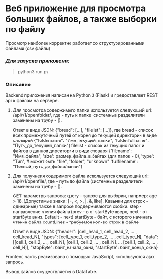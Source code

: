 # Веб приложение для просмотра больших файлов, а также выборки по файлу

Просмотр наиболее корректно работает со структурированными файлами (csv файлы)

### ***Для запуска приложени:***
>python3 run.py

### **Описание**

Backend приложения написан на Python 3 (Flask) и предоставляет REST api к файлам на сервере.

1. Для просмотра содержимого папки используется следующий url: /api/v1/openfolder/<path>, где <path> - путь к папке
   (системные разделители заменены на трубу - |).
   
   Ответ в виде JSON: {"bread": [...], "filelist": [...]}, где
      bread - список всех промежуточный путей от корня до текущей директории
              в виде словарей {"foldername": "Имя_текущей_папки",
                               "folderfullname": "Путь_до_текущей_папки"}
      filelist - список из текущих папок и файлов в данной директории
                 в видк словаря {'filename': "Имя_файла",
                                 'size': размер_файла_в_байтах (для папок - 0),
                                 'type': "Тип",  # может быть "file", "folder", "unknown"
                                 'fullfilename': "Полный_путь_до_файла/папки"}
                           
2. Для получнеия содеримого файла используется следующий url: /api/v1/openfile/<filename>, где 
    <filename> - путь до файла (системные разделители заменены на трубу - |).
       
    GET параметры запроса: 
        query - запрос для выборки, напрмер: age > 18. (Допустимые знаки: [=, <, >, |, &, like]. Кавычки для строк - одинарные)
                также в запросе поддерживаются скобки.
        step - направление чтения файла (prev - в от startByte вверх, next - от startByte вниз. Default - next)
        startByte - байт, с которого начинать чтение файла
        countLines - требуемое кол-во строк в файле
        
    Ответ в виде JSON:
        {"header": [cell_head_1, cell_head_2, ... , cell_head_N],
         "types":  [cell_type_1, cell_type_2, ... , cell_type_N],
         "data":  [[cell_1, cell_2, ... , cell_N],
                   [cell_1, cell_2, ... , cell_N],
                                ...
                   [cell_1, cell_2, ... , cell_N]],
         "stopByte": байт_начала_окна,
         "startByte": байт_конца_окна}
  
Frontend часть реализована с помощью JavaScript, используются ajax запросы.

Вывод файлов осуществляется в DataTable. 

